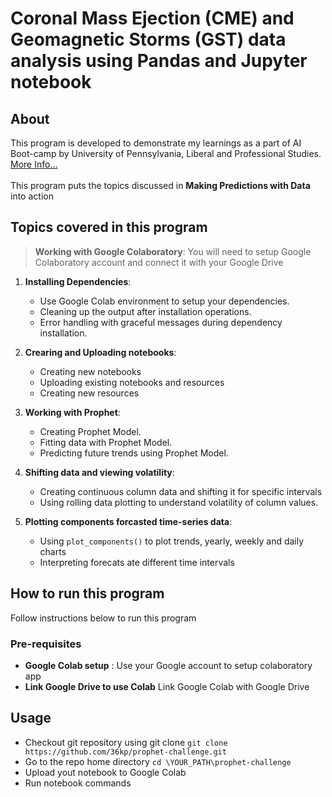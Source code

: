 # Coronal Mass Ejection (CME) and Geomagnetic Storms (GST) data analysis using Pandas and Jupyter notebook

## About
This program is developed to demonstrate my learnings as a part of AI Boot-camp by University of Pennsylvania, Liberal and Professional Studies. [More Info...](https://bootcamp.sas.upenn.edu/artificial-intelligence/landing/)
<br/><br/>
This program puts the topics discussed in **Making Predictions with Data** into action

## Topics covered in this program
> **Working with Google Colaboratory**: You will need to setup Google Colaboratory account and connect it with your Google Drive
1. **Installing Dependencies**:
   - Use Google Colab environment to setup your dependencies.
   - Cleaning up the output after installation operations.
   - Error handling with graceful messages during dependency installation.

2. **Crearing and Uploading notebooks**:
   - Creating new notebooks
   - Uploading existing notebooks and resources
   - Creating new resources

3. **Working with Prophet**:
   - Creating Prophet Model.
   - Fitting data with Prophet Model.
   - Predicting future trends using Prophet Model.

4. **Shifting data and viewing volatility**:
   - Creating continuous column data and shifting it for specific intervals
   - Using rolling data plotting to understand volatility of column values.

5. **Plotting components forcasted time-series data**:
   - Using `plot_components()` to plot trends, yearly, weekly and daily charts
   - Interpreting forecats ate different time intervals
   
## How to run this program
Follow instructions below to run this program

### Pre-requisites
- **Google Colab setup** : Use your Google account to setup colaboratory app
- **Link Google Drive to use Colab** Link Google Colab with Google Drive

## Usage
- Checkout git repository using git clone
`git clone https://github.com/36kp/prophet-challenge.git`
- Go to the repo home directory
`cd \YOUR_PATH\prophet-challenge`
- Upload yout notebook to Google Colab
- Run notebook commands